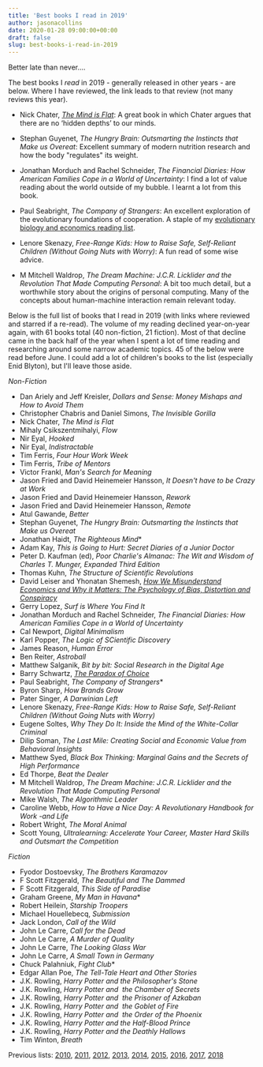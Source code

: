 ```yaml
---
title: 'Best books I read in 2019'
author: jasonacollins
date: 2020-01-28 09:00:00+00:00
draft: false
slug: best-books-i-read-in-2019
---
```

Better late than never....

The best books I <em>read</em> in 2019 - generally released in other years - are below. Where I have reviewed, the link leads to that review (not many reviews this year).

- Nick Chater, [_The Mind is Flat_](https://jasoncollins.blog/nick-chaters-the-mind-is-flat-the-illusion-of-mental-depth-and-the-improvised-mind/): A great book in which Chater argues that there are no ‘hidden depths’ to our minds.

- Stephan Guyenet, _The Hungry Brain: Outsmarting the Instincts that Make us Overeat_: Excellent summary of modern nutrition research and how the body "regulates" its weight.

- Jonathan Morduch and Rachel Schneider, _The Financial Diaries: How American Families Cope in a World of Uncertainty_: I find a lot of value reading about the world outside of my bubble. I learnt a lot from this book.

- Paul Seabright, _The Company of Strangers_: An excellent exploration of the evolutionary foundations of cooperation. A staple of my [evolutionary biology and economics reading list](https://jasoncollins.blog/economics-and-evolutionary-biology-reading-list/).

- Lenore Skenazy, _Free-Range Kids: How to Raise Safe, Self-Reliant Children (Without Going Nuts with Worry)_: A fun read of some wise advice.

- M Mitchell Waldrop, _The Dream Machine: J.C.R. Licklider and the Revolution That Made Computing Personal_: A bit too much detail, but a worthwhile story about the origins of personal computing. Many of the concepts about human-machine interaction remain relevant today.

Below is the full list of books that I read in 2019 (with links where reviewed and starred if a re-read). The volume of my reading declined year-on-year again, with 61 books total (40 non-fiction, 21 fiction). Most of that decline came in the back half of the year when I spent a lot of time reading and researching around some narrow academic topics. 45 of the below were read before June. I could add a lot of children's books to the list (especially Enid Blyton), but I'll leave those aside.

*Non-Fiction*

- Dan Ariely and Jeff Kreisler, _Dollars and Sense: Money Mishaps and How to Avoid Them_
- Christopher Chabris and Daniel Simons, _The Invisible Gorilla_
- Nick Chater, _The Mind is Flat_
- Mihaly Csikszentmihalyi, _Flow_
- Nir Eyal, _Hooked_
- Nir Eyal, _Indistractable_
- Tim Ferris, _Four Hour Work Week_
- Tim Ferris, _Tribe of Mentors_
- Victor Frankl, _Man's Search for Meaning_
- Jason Fried and David Heinemeier Hansson, _It Doesn't have to be Crazy at Work_
- Jason Fried and David Heinemeier Hansson, _Rework_
- Jason Fried and David Heinemeier Hansson, _Remote_
- Atul Gawande, _Better_
- Stephan Guyenet, _The Hungry Brain: Outsmarting the Instincts that Make us Overeat_
- Jonathan Haidt, _The Righteous Mind_\*
- Adam Kay, _This is Going to Hurt: Secret Diaries of a Junior Doctor_
- Peter D. Kaufman (ed), _Poor Charlie's Almanac: The Wit and Wisdom of Charles T. Munger, Expanded Third Edition_
- Thomas Kuhn, _The Structure of Scientific Revolutions_
- David Leiser and Yhonatan Shemesh, [_How We Misunderstand Economics and Why it Matters: The Psychology of Bias, Distortion and Conspiracy_](https://jasoncollins.blog/david-leiser-and-yhonatan-shemeshs-how-we-misunderstand-economics-and-why-it-matters-the-psychology-of-bias-distortion-and-conspiracy/)
- Gerry Lopez, _Surf is Where You Find It_
- Jonathan Morduch and Rachel Schneider, _The Financial Diaries: How American Families Cope in a World of Uncertainty_
- Cal Newport, _Digital Minimalism_
- Karl Popper, _The Logic of SCientific Discovery_
- James Reason, _Human Error_
- Ben Reiter, _Astroball_
- Matthew Salganik, _Bit by bit: Social Research in the Digital Age_
- Barry Schwartz, [_The Paradox of Choice_](https://jasoncollins.blog/barry-schwartzs-the-paradox-of-choice-why-more-is-less/)
- Paul Seabright, _The Company of Strangers_*
- Byron Sharp, _How Brands Grow_
- Pater Singer, _A Darwinian Left_
- Lenore Skenazy, _Free-Range Kids: How to Raise Safe, Self-Reliant Children (Without Going Nuts with Worry)_
- Eugene Soltes, _Why They Do It: Inside the Mind of the White-Collar Criminal_
- Dilip Soman, _The Last Mile: Creating Social and Economic Value from Behavioral Insights_
- Matthew Syed, _Black Box Thinking: Marginal Gains and the Secrets of High Performance_
- Ed Thorpe, _Beat the Dealer_
- M Mitchell Waldrop, _The Dream Machine: J.C.R. Licklider and the Revolution That Made Computing Personal_
- Mike Walsh, _The Algorithmic Leader_
- Caroline Webb, _How to Have a Nice Day: A Revolutionary Handbook for Work -and Life_
- Robert Wright, _The Moral Animal_
- Scott Young, _Ultralearning: Accelerate Your Career, Master Hard Skills and Outsmart the Competition_

*Fiction*

- Fyodor Dostoevsky, _The Brothers Karamazov_
- F Scott Fitzgerald, _The Beautiful and The Dammed_
- F Scott Fitzgerald, _This Side of Paradise_
- Graham Greene, _My Man in Havana_\*
- Robert Heilein, _Starship Troopers_
- Michael Houellebecq, _Submission_
- Jack London, _Call of the Wild_
- John Le Carre, _Call for the Dead_
- John Le Carre, _A Murder of Quality_
- John Le Carre, _The Looking Glass War_
- John Le Carre, _A Small Town in Germany_
- Chuck Palahniuk, _Fight Club_*
- Edgar Allan Poe, _The Tell-Tale Heart and Other Stories_
- J.K. Rowling, _Harry Potter and the Philosopher's Stone_
- J.K. Rowling, _Harry Potter and  the Chamber of Secrets_
- J.K. Rowling, _Harry Potter and  the Prisoner of Azkaban_
- J.K. Rowling, _Harry Potter and  the Goblet of Fire_
- J.K. Rowling, _Harry Potter and  the Order of the Phoenix_
- J.K. Rowling, _Harry Potter and the Half-Blood Prince_
- J.K. Rowling, _Harry Potter and the Deathly Hallows_
- Tim Winton, _Breath_

Previous lists: [2010](https://jasoncollins.blog/top-10-books-in-2010/), [2011](https://jasoncollins.blog/best-books-i-read-in-2011/), [2012](https://jasoncollins.blog/the-best-books-i-read-in-2012/), [2013](https://jasoncollins.blog/best-books-i-read-in-2013/), [2014](https://jasoncollins.blog/best-books-i-read-in-2014/), [2015](https://jasoncollins.blog/best-books-i-read-in-2015/), [2016](https://jasoncollins.blog/best-books-i-read-in-2016/), [2017](https://jasoncollins.blog/best-books-i-read-in-2017/), [2018](https://jasoncollins.blog/books-i-read-in-2018/)
